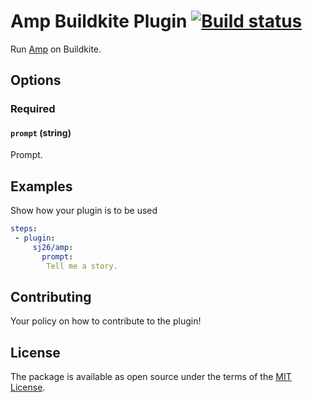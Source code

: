 # Amp Buildkite Plugin [![Build status](https://badge.buildkite.com/todo.svg)](https://buildkite.com/sj26/amp-buildkite-plugin)

Run [Amp](https://ampcode.com/) on Buildkite.

## Options

### Required

#### `prompt` (string)

Prompt.

## Examples

Show how your plugin is to be used

```yaml
steps:
 - plugin:
     sj26/amp:
       prompt:
        Tell me a story.
```

## Contributing

Your policy on how to contribute to the plugin!

## License

The package is available as open source under the terms of the [MIT License](https://opensource.org/licenses/MIT).
